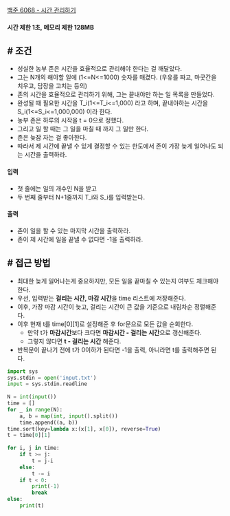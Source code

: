
[백준 6068 - 시간 관리하기](https://www.acmicpc.net/problem/6068)

#### **시간 제한 1초, 메모리 제한 128MB**

## **# 조건**

- 성실한 농부 존은 시간을 효율적으로 관리해야 한다는 걸 깨달았다. 
- 그는 N개의 해야할 일에 (1<=N<=1000) 숫자를 매겼다. (우유를 짜고, 마굿간을 치우고, 담장을 고치는 등의)
- 존의 시간을 효율적으로 관리하기 위해, 그는 끝내야만 하는 일 목록을 만들었다. 
- 완성될 때 필요한 시간을 T_i(1<=T_i<=1,000) 라고 하며, 끝내야하는 시간을 S_i(1<=S_i<=1,000,000) 이라 한다. 
- 농부 존은 하루의 시작을 t = 0으로 정했다. 
- 그리고 일 할 때는 그 일을 마칠 때 까지 그 일만 한다. 
- 존은 늦잠 자는 걸 좋아한다. 
- 따라서 제 시간에 끝낼 수 있게 결정할 수 있는 한도에서 존이 가장 늦게 일어나도 되는 시간을 출력하라.

#### **입력**
- 첫 줄에는 일의 개수인 N을 받고
- 두 번째 줄부터 N+1줄까지 T_i와 S_i를 입력받는다.

#### **출력**
- 존이 일을 할 수 있는 마지막 시간을 출력하라.
- 존이 제 시간에 일을 끝낼 수 없다면 -1을 출력하라.

## **# 접근 방법**

- 최대한 늦게 일어나는게 중요하지만, 모든 일을 끝마칠 수 있는지 여부도 체크해야 한다.
- 우선, 입력받는 **걸리는 시간, 마감 시간**을 time 리스트에 저장해준다.
- 이후, 가장 마감 시간이 늦고, 걸리는 시간이 큰 값을 기준으로 내림차순 정렬해준다.
- 이후 현재 t를 time[0][1]로 설정해준 후 for문으로 모든 값을 순회한다.
	- 만약 t가 **마감시간**보다 크다면 **마감시간 - 걸리는 시간**으로 갱신해준다.
	- 그렇지 않다면 **t - 걸리는 시간** 해준다.
- 반복문이 끝나기 전에 t가 0이하가 된다면 -1을 출력, 아니라면 t를 출력해주면 된다.

```python
import sys  
sys.stdin = open('input.txt')  
input = sys.stdin.readline  
  
N = int(input())  
time = []  
for _ in range(N):  
    a, b = map(int, input().split())  
    time.append((a, b))  
time.sort(key=lambda x:(x[1], x[0]), reverse=True)  
t = time[0][1]  
  
for i, j in time:  
    if t >= j:  
        t = j-i  
    else:  
        t -= i  
    if t < 0:  
        print(-1)  
        break  
else:  
    print(t)
```